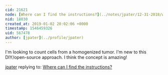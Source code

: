```yaml
---
cid: 21621
node: [Where can I find the instructions?](../notes/jpater/12-31-2018/where-can-i-find-the-instructions)
nid: 18030
created_at: 2019-01-02 20:02:06 +0000
timestamp: 1546459326
uid: 567478
author: [jpater](../profile/jpater)
---
```


I'm looking to count cells from a homogenized tumor. I'm new to this DIY/open-source approach. I think the concept is amazing!

[jpater](../profile/jpater) replying to: [Where can I find the instructions?](../notes/jpater/12-31-2018/where-can-i-find-the-instructions)

